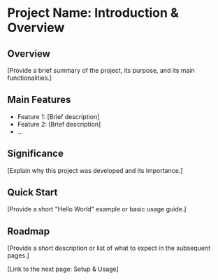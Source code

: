# Project Name: Introduction & Overview

## Overview

[Provide a brief summary of the project, its purpose, and its main functionalities.]

## Main Features

- Feature 1: [Brief description]
- Feature 2: [Brief description]
- ...

## Significance

[Explain why this project was developed and its importance.]

## Quick Start

[Provide a short "Hello World" example or basic usage guide.]

## Roadmap

[Provide a short description or list of what to expect in the subsequent pages.]

[Link to the next page: Setup & Usage]
